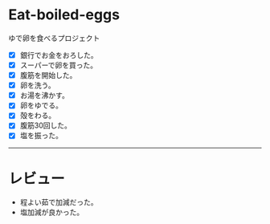 # Eat-boiled-eggs
ゆで卵を食べるプロジェクト
- [x] 銀行でお金をおろした。
- [x] スーパーで卵を買った。 
- [x] 腹筋を開始した。  
- [x] 卵を洗う。  
- [x] お湯を沸かす。
- [x] 卵をゆでる。 
- [x] 殻をわる。
- [x] 腹筋30回した。
- [x] 塩を振った。 
---
# レビュー
- 程よい茹で加減だった。
- 塩加減が良かった。
